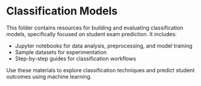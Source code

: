 # Classification Models

This folder contains resources for building and evaluating classification models, specifically focused on student exam prediction. It includes:

- Jupyter notebooks for data analysis, preprocessing, and model training
- Sample datasets for experimentation
- Step-by-step guides for classification workflows

Use these materials to explore classification techniques and predict student outcomes using machine learning.
